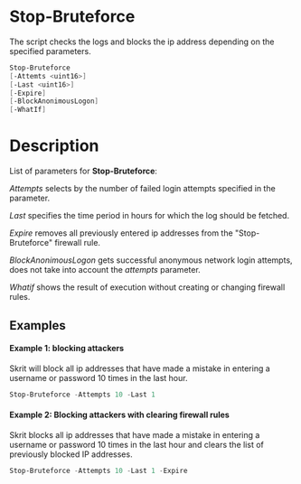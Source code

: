 # Stop-Bruteforce

The script checks the logs and blocks the ip address depending on the specified parameters.

``` Powershell
Stop-Bruteforce
[-Attemts <uint16>]
[-Last <uint16>]
[-Expire]
[-BlockAnonimousLogon]
[-WhatIf]

```

# Description

List of parameters for **Stop-Bruteforce**:

_Attempts_ selects by the number of failed login attempts specified in the parameter.

_Last_ specifies the time period in hours for which the log should be fetched.

_Expire_ removes all previously entered ip addresses from the "Stop-Bruteforce" firewall rule.

_BlockAnonimousLogon_ gets successful anonymous network login attempts, does not take into account the _attempts_ parameter.

_Whatif_ shows the result of execution without creating or changing firewall rules.

## Examples

#### Example 1: blocking attackers
Skrit will block all ip addresses that have made a mistake in entering a username or password 10 times in the last hour.

``` Powershell
Stop-Bruteforce -Attempts 10 -Last 1
````

#### Example 2: Blocking attackers with clearing firewall rules

Skrit blocks all ip addresses that have made a mistake in entering a username or password 10 times in the last hour and clears the list of previously blocked IP addresses.

``` Powershell
Stop-Bruteforce -Attempts 10 -Last 1 -Expire
````
